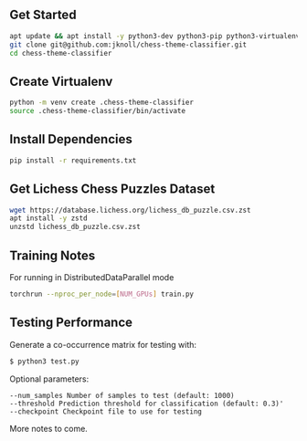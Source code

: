 ## Get Started
```bash
apt update && apt install -y python3-dev python3-pip python3-virtualenv git nano
git clone git@github.com:jknoll/chess-theme-classifier.git
cd chess-theme-classifier
```

## Create Virtualenv
```bash
python -m venv create .chess-theme-classifier
source .chess-theme-classifier/bin/activate
```
## Install Dependencies
```bash
pip install -r requirements.txt
```

## Get Lichess Chess Puzzles Dataset
```bash
wget https://database.lichess.org/lichess_db_puzzle.csv.zst
apt install -y zstd
unzstd lichess_db_puzzle.csv.zst
```

## Training Notes
For running in DistributedDataParallel mode

```bash 
torchrun --nproc_per_node=[NUM_GPUs] train.py
```

## Testing Performance
Generate a co-occurrence matrix for testing with:
```bash
$ python3 test.py
```

Optional parameters:
```
--num_samples Number of samples to test (default: 1000)
--threshold Prediction threshold for classification (default: 0.3)'
--checkpoint Checkpoint file to use for testing
```

More notes to come.